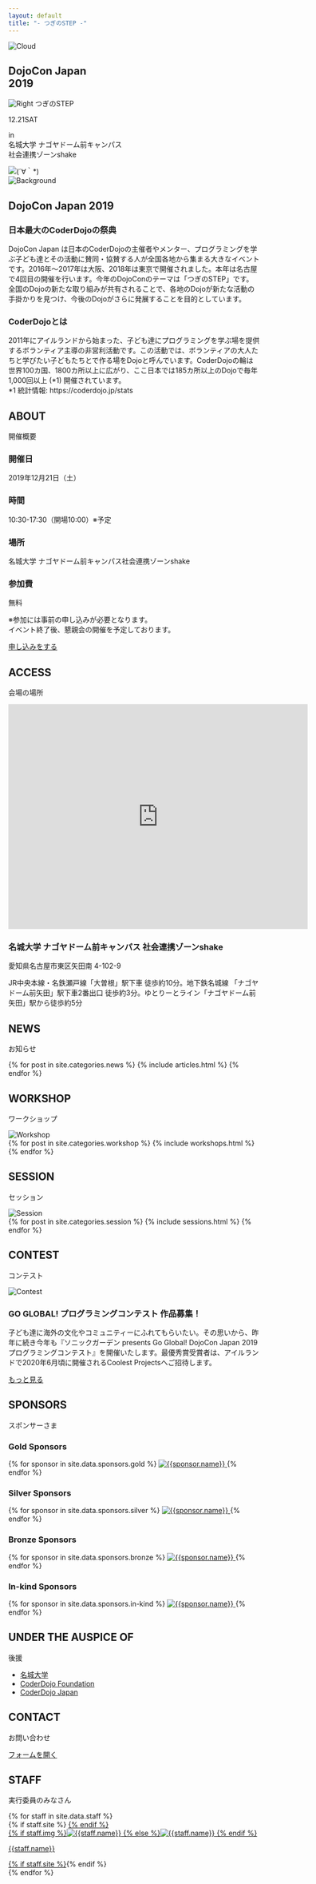 ```yaml
---
layout: default
title: "- つぎのSTEP -"
---
```

<section class="top">
  <!--<img src="{{site.url}}/img/dojocon_brown_oneline.png" alt="DojoConJapan2019" class="top-title-big top-title">
  <img src="{{site.url}}/img/dojocon_brown.png" alt="DojoConJapan2019" class="top-title-small top-title">-->
  <img src="{{site.url}}/img/cloud.png" class="top-cloud" alt="Cloud">

  <h1>DojoCon Japan <br>2019</h1>
  <div class="top-theme"><img src="{{site.url}}/img/svg/right.svg" alt="Right" class="top-right"> つぎのSTEP</div>
  <p class="top-date">12.21<span>SAT</span></p>
  <p class="top-venue">in<br class="ph"> 名城大学 ナゴヤドーム前キャンパス<br class="ph"> 社会連携ゾーンshake</p>

  <img src="{{site.url}}/img/ninja.png" alt="(´∀｀*)" class="top-ninja">
</section>
<img src="{{site.url}}/img/background.png" class="top-background" alt="Background">
<section id="about">
  <h2>DojoCon Japan 2019</h2>
  <div class="text">
    <h3>日本最大のCoderDojoの祭典</h3>
    <p>DojoCon Japan は日本のCoderDojoの主催者やメンター、プログラミングを学ぶ子ども達とその活動に賛同・協賛する人が全国各地から集まる大きなイベントです。2016年～2017年は大阪、2018年は東京で開催されました。本年は名古屋で4回目の開催を行います。今年のDojoConのテーマは「つぎのSTEP」です。全国のDojoの新たな取り組みが共有されることで、各地のDojoが新たな活動の手掛かりを見つけ、今後のDojoがさらに発展することを目的としています。</p>
  </div>
  <div class="text">
    <h3>CoderDojoとは</h3>
    <p>2011年にアイルランドから始まった、子ども達にプログラミングを学ぶ場を提供するボランティア主導の非営利活動です。この活動では、ボランティアの大人たちと学びたい子どもたちとで作る場をDojoと呼んでいます。CoderDojoの輪は世界100カ国、1800カ所以上に広がり、ここ日本では185カ所以上のDojoで毎年1,000回以上 (*1) 開催されています。<br>*1 統計情報: https://coderdojo.jp/stats</p>
  </div>
</section>
<div class="background-ninja">
<section id="outline">
  <h2>ABOUT</h2>
  <p class="caption">開催概要</p>
  <div class="text">
    <div class="outline-one">
      <h3>開催日</h3>
      <p>2019年12月21日（土）</p>
    </div>
    <div class="outline-one">
      <h3>時間</h3>
      <p>10:30-17:30（開場10:00）※予定</p>
    </div>
    <div class="outline-one">
      <h3>場所</h3>
      <p>名城大学 ナゴヤドーム前キャンパス社会連携ゾーンshake</p>
    </div>
    <div class="outline-one">
      <h3>参加費</h3>
      <p>無料</p>
    </div>
    <p>※参加には事前の申し込みが必要となります。<br>イベント終了後、懇親会の開催を予定しております。</p>
  </div>
  <a href="https://dojocon-japan.doorkeeper.jp/" class="button" target="_blank">申し込みをする</a>
</section>
</div>
<section id="access">
  <h2>ACCESS</h2>
  <p class="caption">会場の場所</p>
  <iframe class="map" src="https://www.google.com/maps/embed?pb=!1m14!1m8!1m3!1d3260.69697362165!2d136.9440337!3d35.1891045!3m2!1i1024!2i768!4f13.1!3m3!1m2!1s0x6003119bbc4c9fc5%3A0xd5c643a8df7fc59!2z5ZCN5Z-O5aSn5a2mIOODiuOCtOODpOODieODvOODoOWJjeOCreODo-ODs-ODkeOCuQ!5e0!3m2!1sja!2sus!4v1568871387623!5m2!1sja!2sus" loading="lazy" width="600" height="450" frameborder="0" style="border:0;" allowfullscreen=""></iframe>
  <div class="text">
    <h3>名城大学 ナゴヤドーム前キャンパス 社会連携ゾーンshake</h3>
    <p>愛知県名古屋市東区矢田南 4-102-9</p>
    <p>JR中央本線・名鉄瀬戸線「大曽根」駅下車 徒歩約10分。地下鉄名城線 「ナゴヤドーム前矢田」駅下車2番出口 徒歩約3分。ゆとりーとライン「ナゴヤドーム前矢田」駅から徒歩約5分</p>
  </div>
</section>
<div class="background-ninja">
<section id="news">
  <h2>NEWS</h2>
  <p class="caption">お知らせ</p>
  {% for post in site.categories.news %}
    {% include articles.html %}
  {% endfor %}
</section>
</div>
<section id="workshops">
  <h2>WORKSHOP</h2>
  <p class="caption">ワークショップ</p>
  <div class="img-section">
    <img src="{{site.url}}/img/workshop.jpg" alt="Workshop"> <!--ここに画像のパスを設定するとセクションのイメージ画像として表示されます。-->
  </div>
  {% for post in site.categories.workshop %}
    {% include workshops.html %}
  {% endfor %}
</section>
<div class="background-ninja">
<section id="sessions">
  <h2>SESSION</h2>
  <p class="caption">セッション</p>
  <div class="img-section">
    <img src="{{site.url}}/img/session.jpg" alt="Session"> <!--ここに画像のパスを設定するとセクションのイメージ画像として表示されます。-->
  </div>
  {% for post in site.categories.session %}
    {% include sessions.html %}
  {% endfor %}
</section>
</div>
<section id="contest">
  <h2>CONTEST</h2>
  <p class="caption">コンテスト</p>
  <article class="article article-contest">
    <img src="{{site.url}}/img/goglobal_thumbnail.png" alt="Contest" class="article-thumbnail">
    <h3>GO GLOBAL! プログラミングコンテスト 作品募集！</h3>
    <p>子ども達に海外の文化やコミュニティーにふれてもらいたい。その思いから、昨年に続き今年も『ソニックガーデン presents Go Global! DojoCon Japan 2019 プログラミングコンテスト』を開催いたします。最優秀賞受賞者は、アイルランドで2020年6月頃に開催されるCoolest Projectsへご招待します。</p>
    <a href="{{site.url}}/contests/1" class="button">
      もっと見る
    </a>
  </article>
</section>

<section id="sponsors">
  <h2>SPONSORS</h2>
  <p class="caption">スポンサーさま</p>
  <!-- /_data/sponsors.ymlからランクごとに読み込んで表示している。もっとスマートになるはず… -->
  <h3>Gold Sponsors</h3>
  <div class="sponsors-rank">
    {% for sponsor in site.data.sponsors.gold %}
    <a href="{{sponsor.site}}" target="_blank">
    <img src="{{site.url}}/img/sponsor/{{sponsor.img}}" alt="{{sponsor.name}}" class="sponsor-gold sponsors-rank-img">
    </a>
    {% endfor %}
  </div>

  <h3>Silver Sponsors</h3>
  <div class="sponsors-rank">
    {% for sponsor in site.data.sponsors.silver %}
    <a href="{{sponsor.site}}" target="_blank">
    <img src="{{site.url}}/img/sponsor/{{sponsor.img}}" alt="{{sponsor.name}}" class="sponsor-silver sponsors-rank-img">
    </a>
    {% endfor %}
  </div>

  <h3>Bronze Sponsors</h3>
  <div class="sponsors-rank">
    {% for sponsor in site.data.sponsors.bronze %}
    <a href="{{sponsor.site}}" target="_blank">
    <img src="{{site.url}}/img/sponsor/{{sponsor.img}}" alt="{{sponsor.name}}" class="sponsor-bronze sponsors-rank-img">
    </a>
    {% endfor %}
  </div>
  <h3>In-kind Sponsors</h3>
  <div class="sponsors-rank">
    {% for sponsor in site.data.sponsors.in-kind %}
    <a href="{{sponsor.site}}" target="_blank">
    <img src="{{site.url}}/img/sponsor/{{sponsor.img}}" alt="{{sponsor.name}}" class="sponsor-in-kind .sponsors-rank-img">
    </a>
    {% endfor %}
  </div>
  <!--<h3>Individual Sponsors</h3>
  <div class="sponsors-rank">
    <p>
    {% for sponsor in site.data.sponsors.individual %}
    {{sponsor.name}},
    {% endfor %}
    </p>
  </div>-->
</section>

<section id="coderdojo-foundation">
  <h2>UNDER THE AUSPICE OF</h2>
  <p class="caption">後援</p>
  <ul class="list-simple">
    <li><a href="https://www.meijo-u.ac.jp/" target="_blank">名城大学</a></li>
    <li><a href="https://coderdojo.com/" target="_blank">CoderDojo Foundation</a></li>
    <li><a href="https://coderdojo.jp/" target="_blank">CoderDojo Japan</a></li>
  </ul>
</section>

<div class="background-ninja">
<section id="contactme">
  <h2>CONTACT</h2>
  <p class="caption">お問い合わせ</p>
  <a href="https://forms.gle/pc82bDDD8a1iGHpX7" class="button" target="_blank">フォームを開く</a>
</section>
</div>
<!--<section id="sns">
  <h2>SNS</h2>
</section>-->

<section id="staff">
  <h2>STAFF</h2>
  <p class="caption">実行委員のみなさん</p>
  {% for staff in site.data.staff %}
  <div class="staff">
    {% if staff.site %}
    <a href="{{staff.site}}" target="_blank" rel="nofollow">
    {% endif %}
    <div class="staff-image">
      {% if staff.img %}<img src="{{site.url}}/img/staff/{{staff.img}}" alt="{{staff.name}}" loading="lazy">
      {% else %}<img src="{{site.url}}/img/staff/dummy.png" alt="{{staff.name}}" loading="lazy">
      {% endif %}
    </div>
    <p>{{staff.name}}</p>{% if staff.site %}</a>{% endif %}
  </div>
  {% endfor %}
</section>
